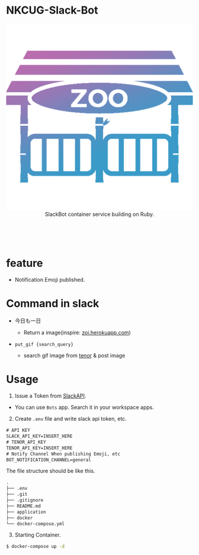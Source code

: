 # NKCUG-Slack-Bot
<div align="center">
	<img src="README_images/zoo.png" alt="NKCUG_Slack_Bot_Logo">
  SlackBot container service building on Ruby.
	<br>
	<br>
	<br>
	<br>
	<br>
</div>


# feature
+ Notification Emoji published.

# Command in slack
+ 今日も一日
  + Return a image(inspire: [zoi.herokuapp.com](https://zoi.herokuapp.com/))

+ `put_gif {search_query}`
  + search gif image from [tenor](https://tenor.com/) & post image
# Usage 

1. Issue a Token from [SlackAPI](https://api.slack.com/).
  + You can use `Bots` app. Search it in your workspace apps.

2. Create `.env` file and write slack api token, etc.

```.env
# API KEY
SLACK_API_KEY=INSERT_HERE
# TENOR_API_KEY
TENOR_API_KEY=INSERT_HERE
# Notify Channel When publishing Emoji, etc
BOT_NOTIFICATION_CHANNEL=general
```
The file structure should be like this.
```
.
├── .env
├── .git
├── .gitignore
├── README.md
├── application
├── docker
└── docker-compose.yml
```

3. Starting Container.

```bash
$ docker-compose up -d
```
